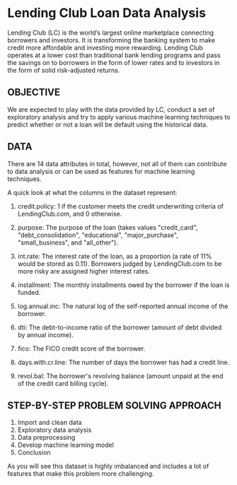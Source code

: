 # Lending Club Loan Data Analysis
Lending Club (LC) is the world’s largest online marketplace connecting borrowers and investors. It is transforming the banking system to make credit more affordable and investing more rewarding. Lending Club operates at a lower cost than traditional bank lending programs and pass the savings on to borrowers in the form of lower rates and to investors in the form of solid risk-adjusted returns.

## OBJECTIVE
We are expected to play with the data provided by LC, conduct a set of exploratory analysis and try to apply various machine learning techniques to predict whether or not a loan will be default using the historical data.

## DATA
There are 14 data attributes in total, however, not all of them can contribute to data analysis or can be used as features for machine learning techniques.

A quick look at what the columns in the dataset represent:

1. credit.policy: 1 if the customer meets the credit underwriting criteria of LendingClub.com, and 0 otherwise.

2. purpose: The purpose of the loan (takes values "credit_card", "debt_consolidation", "educational", "major_purchase", "small_business", and "all_other").

3. int.rate: The interest rate of the loan, as a proportion (a rate of 11% would be stored as 0.11). Borrowers judged by LendingClub.com to be more risky are assigned higher interest rates.

4. installment: The monthly installments owed by the borrower if the loan is funded.

5. log.annual.inc: The natural log of the self-reported annual income of the borrower.

6. dti: The debt-to-income ratio of the borrower (amount of debt divided by annual income).

7. fico: The FICO credit score of the borrower.

8. days.with.cr.line: The number of days the borrower has had a credit line.

9. revol.bal: The borrower's revolving balance (amount unpaid at the end of the credit card billing cycle).

## STEP-BY-STEP PROBLEM SOLVING APPROACH
1. Import and clean data
2. Exploratory data analysis
3.	Data preprocessing
4.	Develop machine learning model
5.	Conclusion 

As you will see  this dataset is highly imbalanced and includes a lot of features that make this problem more challenging.

